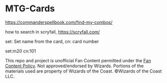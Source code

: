 # MTG-Cards

https://commanderspellbook.com/find-my-combos/

how to search in scryfall, https://scryfall.com/

set: Set name from the card,
cn: card number

set:m20 cn:101

This repo and project is unofficial Fan Content permitted under the [Fan Content Policy](https://company.wizards.com/en/legal/fancontentpolicy). Not approved/endorsed by Wizards. Portions of the materials used are property of Wizards of the Coast. ©Wizards of the Coast LLC.
